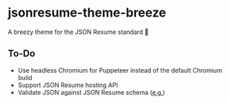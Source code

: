 # jsonresume-theme-breeze
A breezy theme for the JSON Resume standard 🍃

## To-Do
* Use headless Chromium for Puppeteer instead of the default Chromium build
* Support JSON Resume hosting API
* Validate JSON against JSON Resume schema ([e.g.](https://github.com/jsonresume/resume-schema))
